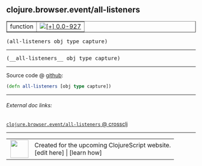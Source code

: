 ## clojure.browser.event/all-listeners



 <table border="1">
<tr>
<td>function</td>
<td><a href="https://github.com/cljsinfo/cljs-api-docs/tree/0.0-927"><img valign="middle" alt="[+] 0.0-927" title="Added in 0.0-927" src="https://img.shields.io/badge/+-0.0--927-lightgrey.svg"></a> </td>
</tr>
</table>

<samp>(all-listeners obj type capture)</samp><br>

---

 <samp>
(__all-listeners__ obj type capture)<br>
</samp>

---







Source code @ [github]():

```clj
(defn all-listeners [obj type capture])
```

<!--
Repo - tag - source tree - lines:

 <pre>

</pre>

-->

---



###### External doc links:

[`clojure.browser.event/all-listeners` @ crossclj](http://crossclj.info/fun/clojure.browser.event.cljs/all-listeners.html)<br>

---

 <table>
<tr><td>
<img valign="middle" align="right" width="48px" src="http://i.imgur.com/Hi20huC.png">
</td><td>
Created for the upcoming ClojureScript website.<br>
[edit here] | [learn how]
</td></tr></table>

[edit here]:https://github.com/cljsinfo/cljs-api-docs/blob/master/cljsdoc/clojure.browser.event/all-listeners.cljsdoc
[learn how]:https://github.com/cljsinfo/cljs-api-docs/wiki/cljsdoc-files

<!--

This information was too distracting to show to readers, but I'll leave it
commented here since it is helpful to:

- pretty-print the data used to generate this document
- and show how to retrieve that data



The API data for this symbol:

```clj
{:ns "clojure.browser.event",
 :name "all-listeners",
 :signature ["[obj type capture]"],
 :name-encode "all-listeners",
 :history [["+" "0.0-927"]],
 :type "function",
 :full-name-encode "clojure.browser.event/all-listeners",
 :source {:code "(defn all-listeners [obj type capture])",
          :title "Source code",
          :repo "clojurescript",
          :tag "r1.8.51",
          :filename "src/main/cljs/clojure/browser/event.cljs",
          :lines [92],
          :url "https://github.com/clojure/clojurescript/blob/r1.8.51/src/main/cljs/clojure/browser/event.cljs#L92"},
 :usage ["(all-listeners obj type capture)"],
 :full-name "clojure.browser.event/all-listeners",
 :cljsdoc-url "https://github.com/cljsinfo/cljs-api-docs/blob/master/cljsdoc/clojure.browser.event/all-listeners.cljsdoc"}

```

Retrieve the API data for this symbol:

```clj
;; from Clojure REPL
(require '[clojure.edn :as edn])
(-> (slurp "https://raw.githubusercontent.com/cljsinfo/cljs-api-docs/catalog/cljs-api.edn")
    (edn/read-string)
    (get-in [:symbols "clojure.browser.event/all-listeners"]))
```

-->
